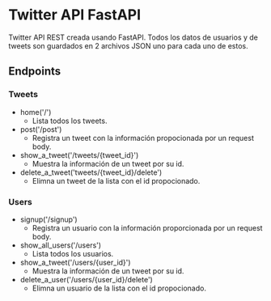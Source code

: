 # Twitter API FastAPI

Twitter API REST creada usando FastAPI.
Todos los datos de usuarios y de tweets son guardados en 2 archivos JSON uno para cada uno de estos.

## Endpoints

### Tweets

- home('/')
    - Lista todos los tweets.
- post('/post')
    - Registra un tweet con la información propocionada por un request body.
- show_a_tweet('/tweets/{tweet_id}')
    - Muestra la información de un tweet por su id.
- delete_a_tweet('tweets/{tweet_id}/delete')
    - Elimna un tweet de la lista con el id propocionado.

### Users

- signup('/signup')
    - Registra un usuario con la información proporcionada por un request body.
- show_all_users('/users')
    - Lista todos los usuarios.
- show_a_tweet('/users/{user_id}')
    - Muestra la información de un tweet por su id.
- delete_a_user('/users/{user_id}/delete')
    - Elimna un usuario de la lista con el id propocionado.